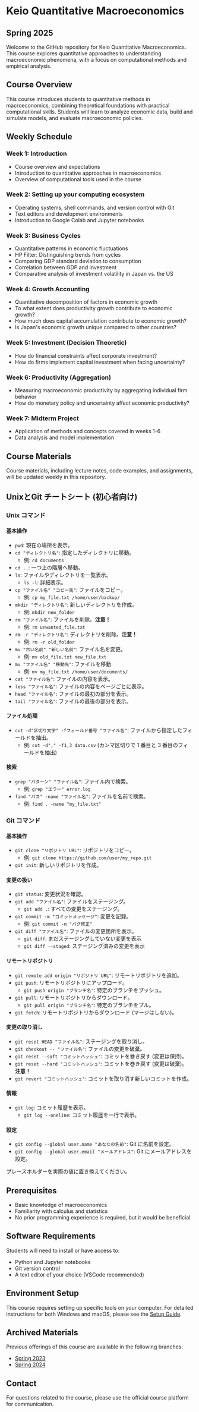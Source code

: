 # Keio Quantitative Macroeconomics

## Spring 2025

Welcome to the GitHub repository for Keio Quantitative Macroeconomics. This course explores quantitative approaches to understanding macroeconomic phenomena, with a focus on computational methods and empirical analysis.

## Course Overview

This course introduces students to quantitative methods in macroeconomics, combining theoretical foundations with practical computational skills. Students will learn to analyze economic data, build and simulate models, and evaluate macroeconomic policies.

## Weekly Schedule

### Week 1: Introduction
- Course overview and expectations
- Introduction to quantitative approaches in macroeconomics
- Overview of computational tools used in the course

### Week 2: Setting up your computing ecosystem
- Operating systems, shell commands, and version control with Git
- Text editors and development environments
- Introduction to Google Colab and Jupyter notebooks

### Week 3: Business Cycles
- Quantitative patterns in economic fluctuations
- HP Filter: Distinguishing trends from cycles
- Comparing GDP standard deviation to consumption
- Correlation between GDP and investment
- Comparative analysis of investment volatility in Japan vs. the US

### Week 4: Growth Accounting
- Quantitative decomposition of factors in economic growth
- To what extent does productivity growth contribute to economic growth?
- How much does capital accumulation contribute to economic growth?
- Is Japan's economic growth unique compared to other countries?

### Week 5: Investment (Decision Theoretic)
- How do financial constraints affect corporate investment?
- How do firms implement capital investment when facing uncertainty?

### Week 6: Productivity (Aggregation)
- Measuring macroeconomic productivity by aggregating individual firm behavior
- How do monetary policy and uncertainty affect economic productivity?

### Week 7: Midterm Project
- Application of methods and concepts covered in weeks 1-6
- Data analysis and model implementation

## Course Materials

Course materials, including lecture notes, code examples, and assignments, will be updated weekly in this repository.

## UnixとGit チートシート (初心者向け)

### Unix コマンド

#### 基本操作

* `pwd`: 現在の場所を表示。
* `cd "ディレクトリ名"`: 指定したディレクトリに移動。
    * 例: `cd documents`
* `cd ..`: 一つ上の階層へ移動。
* `ls`: ファイルやディレクトリを一覧表示。
    * `ls -l`: 詳細表示。
* `cp "ファイル名" "コピー先"`: ファイルをコピー。
    * 例: `cp my_file.txt /home/user/backup/`
* `mkdir "ディレクトリ名"`: 新しいディレクトリを作成。
    * 例: `mkdir new_folder`
* `rm "ファイル名"`: ファイルを削除。**注意！**
    * 例: `rm unwanted_file.txt`
* `rm -r "ディレクトリ名"`: ディレクトリを削除。**注意！**
    * 例: `rm -r old_folder`
* `mv "古い名前" "新しい名前"`: ファイル名を変更。
    * 例: `mv old_file.txt new_file.txt`
* `mv "ファイル名" "移動先"`: ファイルを移動
    * 例: `mv my_file.txt /home/user/documents/`
* `cat "ファイル名"`: ファイルの内容を表示。
* `less "ファイル名"`: ファイルの内容をページごとに表示。
* `head "ファイル名"`: ファイルの最初の部分を表示。
* `tail "ファイル名"`: ファイルの最後の部分を表示。

#### ファイル処理

* `cut -d"区切り文字" -fフィールド番号 "ファイル名"`: ファイルから指定したフィールドを抽出。
    * 例: `cut -d"," -f1,3 data.csv`  (カンマ区切りで 1 番目と 3 番目のフィールドを抽出)

#### 検索

* `grep "パターン" "ファイル名"`: ファイル内で検索。
    * 例: `grep "エラー" error.log`
* `find "パス" -name "ファイル名"`: ファイルを名前で検索。
    * 例: `find . -name "my_file.txt"`

### Git コマンド

#### 基本操作

* `git clone "リポジトリ URL"`: リポジトリをコピー。
    * 例: `git clone https://github.com/user/my_repo.git`
* `git init`: 新しいリポジトリを作成。

#### 変更の扱い

* `git status`: 変更状況を確認。
* `git add "ファイル名"`: ファイルをステージング。
    * `git add .`: すべての変更をステージング。
* `git commit -m "コミットメッセージ"`: 変更を記録。
    * 例: `git commit -m "バグ修正"`
* `git diff "ファイル名"`: ファイルの変更箇所を表示。
    * `git diff`: まだステージングしていない変更を表示
    * `git diff --staged`: ステージング済みの変更を表示

#### リモートリポジトリ

* `git remote add origin "リポジトリ URL"`: リモートリポジトリを追加。
* `git push`: リモートリポジトリにアップロード。
    * `git push origin "ブランチ名"`: 特定のブランチをプッシュ。
* `git pull`: リモートリポジトリからダウンロード。
    * `git pull origin "ブランチ名"`: 特定のブランチをプル。
* `git fetch`: リモートリポジトリからダウンロード (マージはしない)。

#### 変更の取り消し

* `git reset HEAD "ファイル名"`: ステージングを取り消し。
* `git checkout -- "ファイル名"`: ファイルの変更を破棄。
* `git reset --soft "コミットハッシュ"`: コミットを巻き戻す (変更は保持)。
* `git reset --hard "コミットハッシュ"`: コミットを巻き戻す (変更は破棄)。 **注意！**
* `git revert "コミットハッシュ"`: コミットを取り消す新しいコミットを作成。

#### 情報

* `git log`: コミット履歴を表示。
    * `git log --oneline`: コミット履歴を一行で表示。

#### 設定

* `git config --global user.name "あなたの名前"`: Git に名前を設定。
* `git config --global user.email "メールアドレス"`: Git にメールアドレスを設定。

プレースホルダーを実際の値に置き換えてください。

## Prerequisites

- Basic knowledge of macroeconomics
- Familiarity with calculus and statistics
- No prior programming experience is required, but it would be beneficial

## Software Requirements

Students will need to install or have access to:
- Python and Jupyter notebooks
- Git version control
- A text editor of your choice (VSCode recommended)

## Environment Setup

This course requires setting up specific tools on your computer. For detailed instructions for both Windows and macOS, please see the [Setup Guide](SETUP.md).

## Archived Materials

Previous offerings of this course are available in the following branches:
- [Spring 2023](https://github.com/tsenga2/keio-quant-macro/tree/spring2023)
- [Spring 2024](https://github.com/tsenga2/keio-quant-macro/tree/spring2024)

## Contact

For questions related to the course, please use the official course platform for communication.